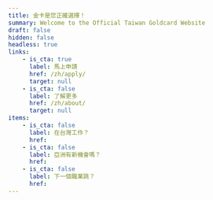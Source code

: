 ```yaml
---
title: 金卡是您正確選擇！
summary: Welcome to the Official Taiwan Goldcard Website
draft: false
hidden: false
headless: true
links:
    - is_cta: true
      label: 馬上申請
      href: /zh/apply/
      target: null
    - is_cta: false
      label: 了解更多
      href: /zh/about/
      target: null
items:
    - is_cta: false
      label: 在台灣工作？
      href:
    - is_cta: false
      label: 亞洲有新機會嗎？
      href:
    - is_cta: false
      label: 下一個職業跳？
      href:
---
```

